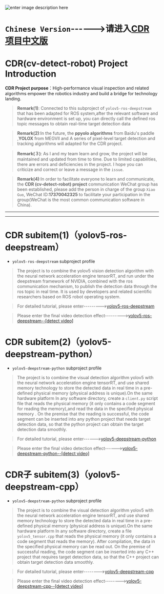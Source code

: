 ![enter image description here](https://img-blog.csdnimg.cn/7007a6ec9d584018bdf289bd8987c45d.png?x-oss-process=image/watermark,type_ZHJvaWRzYW5zZmFsbGJhY2s,shadow_50,text_Q1NETiBA6YOt5bu65rSL,size_20,color_FFFFFF,t_70,g_se,x_16)
#  `Chinese Version`------>请进入[CDR 项目中文版](https://github.com/guojianyang/cv-detect-robot/wiki/README.md-%28%E4%B8%AD%E6%96%87%E7%89%88%29)
#  CDR(cv-detect-robot)   Project Introduction
**CDR Project purpose**：High-performance visual inspection and related algorithms empower the robotics industry and build a bridge for technology landing.
> **Remark(1)**: Connected to this subproject of `yolov5-ros-deepstream` that has been adapted for ROS system,after the relevant software and hardware environment is set up, you can directly call the defined ros topic messages to obtain real-time target detection data

>    **Remark(2)**:In the future, the **ppyolo algorithms** from Baidu's paddle ,**YOLOX** from MEGVII and A series of pixel-level target detection and tracking algorithms  will adapted for the CDR project.

>   **Remark(３)**: As I and my team learn and grow, the project will be maintained and updated from time to time. Due to limited capabilities, there are errors and deficiencies in the project. I hope you can criticize and correct or leave a message in the `issue`.

>   **Remark(4)**:In order to facilitate everyone to learn and communicate, the **CDR (cv-detect-robot) project** communication WeChat group has been established, please add the person in charge of the group `Xiao Guo`, WeChat ID:**17370042325** to facilitate your participation in the group(WeChat is the most common communication software in China).
***
***
#  CDR subitem(1)（yolov5-ros-deepstream）
-  `yolov5-ros-deepstream` subproject profile
> The project is to combine the yolov5 vision detection algorithm with the neural network acceleration engine tensorRT, and run under the deepstream framework of NVIDIA, combined with the ros communication mechanism, to publish the detection data through the ros topic in real time. It is used by developers and related scientific researchers based on ROS robot operating system.

>For detailed tutorial, please enter--------->[yolov5-ros-deepstream](https://github.com/guojianyang/cv-detect-robot/wiki/yolov5-ros-deepstream(English))

>Please enter the final video detection effect--------->[yolov5-ros-deepstream--[detect video]](https://www.bilibili.com/video/BV1Lo4y1Q79C/)

#  CDR subitem(2)（yolov5-deepstream-python）
-  `yolov5-deepstream-python` subproject profile
>The project is to combine the visual detection algorithm yolov5 with the neural network acceleration engine tensorRT, and use shared memory technology to store the detected data in real time in a pre-defined physical memory (physical address is unique).On the same hardware platform In any software directory, create a `client.py` script file that reads the physical memory (it only contains a code segment for reading the memory),and read the data in the specified physical memory . On the premise that the reading is successful, the code segment can be inserted into any python project that needs target detection data, so that the python project can obtain the target detection data smoothly.

> For detailed tutorial, please enter------>[yolov5-deepstream-python](https://github.com/guojianyang/cv-detect-robot/wiki/yolov5-deepstream-python(English))

> Please enter the final video detection effect------>[yolov5-deepstream-python--[detect video]](https://www.bilibili.com/video/BV1Uv411E755/)
#  CDR子 subitem(3)（yolov5-deepstream-cpp）
- `yolov5-deepstream-python` subproject profile
> The project is to combine the visual detection algorithm yolov5 with the neural network acceleration engine tensorRT, and use shared memory technology to store the detected data in real time in a pre-defined physical memory (physical address is unique).On the same hardware platform In any software directory, create a file `yolov5_tensor.cpp` that reads the physical memory (it only contains a code segment that reads the memory). After compilation, the data in the specified physical memory can be read out. On the premise of successful reading, the code segment can be inserted into any C++ project that requires target detection data, so that the C++ project can obtain target detection data smoothly.

> For detailed tutorial, please enter-------->[yolov5-deepstream-cpp](https://github.com/guojianyang/cv-detect-robot/wiki/yolov5-deepstream-cpp(English))

> Please enter the final video detection effect-------->[yolov5-deepstream-cpp--[detect video]](https://www.bilibili.com/video/BV1yV411p7Dx/)
